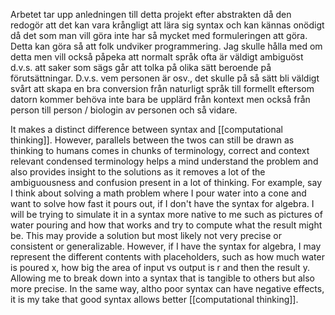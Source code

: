 Arbetet tar upp anledningen till detta projekt efter abstrakten då den redogör att det kan vara krångligt att lära sig syntax och kan kännas onödigt då det som man vill göra inte har så mycket med formuleringen att göra. Detta kan göra så att folk undviker programmering. Jag skulle hålla med om detta men vill också påpeka att normalt språk ofta är väldigt ambiguöst d.v.s. att saker som sägs går att tolka på olika sätt beroende på förutsättningar. D.v.s. vem personen är osv., det skulle på så sätt bli väldigt svårt att skapa en bra conversion från naturligt språk till formellt eftersom datorn kommer behöva inte bara be upplärd från kontext men också från person till person / biologin av personen och så vidare.

It makes a distinct difference between syntax and [[computational thinking]]. However, parallels between the twos can still be drawn as thinking to humans comes in chunks of terminology, correct and context relevant condensed terminology helps a mind understand the problem and also provides insight to the solutions as it removes a lot of the ambiguousness and confusion present in a lot of thinking. For example, say I think about solving a math problem where I pour water into a cone and want to solve how fast it pours out, if I don't have the syntax for algebra. I will be trying to simulate it in a syntax more native to me such as pictures of water pouring and how that works and try to compute what the result might be. This may provide a solution but most likely not very precise or consistent or generalizable. However, if I have the syntax for algebra, I may represent the different contents with placeholders, such as how much water is poured x, how big the area of input vs output is r and then the result y. Allowing me to break down into a syntax that is tangible to others but also more precise. In the same way, altho poor syntax can have negative effects, it is my take that good syntax allows better [[computational thinking]].